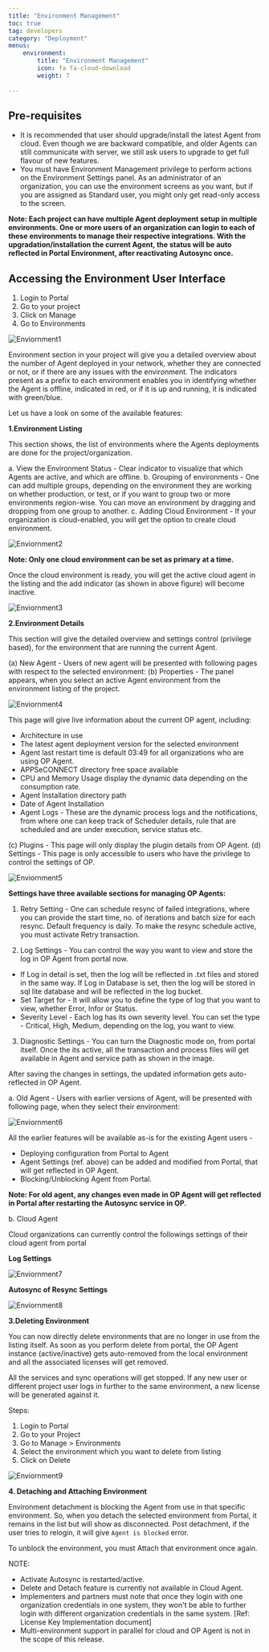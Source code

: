 ```yaml
---
title: "Environment Management"
toc: true
tag: developers
category: "Deployment"
menus: 
    environment:
        title: "Environment Management"
        icon: fa fa-cloud-download
        weight: 7
        
---
```


## Pre-requisites

* It is recommended that user should upgrade/install the latest Agent from cloud. Even though we are backward compatible, and older Agents can still communicate with server, we still ask users to upgrade to get full flavour of new features. 
* You must have Environment Management privilege to perform actions on the Environment Settings panel. As an administrator of an organization, you can use the environment screens as you want, but if you are assigned as Standard user, you might only get read-only access to the screen. 

**Note: Each project can have multiple Agent deployment setup in multiple environments. One or more users of an organization can login
to each of these environments to manage their respective integrations. With the upgradation/installation the current Agent, the 
status will be auto reflected in Portal Environment, after reactivating Autosync once.**

## Accessing the Environment User Interface

1.	Login to Portal
2.	Go to your project
3.	Click on Manage
4.	Go to Environments

![Enviornment1](/staticfiles/deployment/media/RevampedEnv/Enviornment1.png)

Environment section in your project will give you a detailed overview about the number of Agent deployed in your network, whether they are 
connected or not, or if there are any issues with the environment. The indicators present as a prefix to each environment enables you in 
identifying whether the Agent is offline, indicated in red, or if it is up and running, it is indicated with green/blue.

Let us have a look on some of the available features:

**1.Environment Listing**

This section shows, the list of environments where the Agents deployments are done for the project/organization. 

a.	View the Environment Status - Clear indicator to visualize that which Agents are active, and which are offline.
b.	Grouping of environments - One can add multiple groups, depending on the environment they are working on whether production, or test, 
    or if you want to group two or more environments region-wise. You can move an environment by dragging and dropping from one group to another.
c.	Adding Cloud Environment - If your organization is cloud-enabled, you will get the option to create cloud environment.

![Enviornment2](/staticfiles/deployment/media/RevampedEnv/Enviornment2.png)

**Note: Only one cloud environment can be set as primary at a time.**

Once the cloud environment is ready, you will get the active cloud agent in the listing and the 
add indicator (as shown in above figure) will become inactive.

![Enviornment3](/staticfiles/deployment/media/RevampedEnv/Enviornment3.png)

**2.Environment Details**

This section will give the detailed overview and settings control (privilege based), for the environment 
that are running the current Agent.  

(a) New Agent - Users of new agent will be presented with following pages with respect to the selected environment:
(b) Properties - The panel appears, when you select an active Agent environment from the environment listing of the project.

![Enviornment4](/staticfiles/deployment/media/RevampedEnv/Enviornment4.png)

This page will give live information about the current OP agent, including:

* Architecture in use
* The latest agent deployment version for the selected environment
* Agent last restart time is default 03:49 for all organizations who are using OP Agent.
* APPSeCONNECT directory free space available
* CPU and Memory Usage display the dynamic data depending on the consumption rate.
* Agent Installation directory path
* Date of Agent Installation
* Agent Logs - These are the dynamic process logs and the notifications, from where one can keep track of Scheduler details, rule that are 
  scheduled and are under execution, service status etc.

(c) Plugins - This page will only display the plugin details from OP Agent.
(d) Settings - This page is only accessible to users who have the privilege to control the settings of OP.

![Enviornment5](/staticfiles/deployment/media/RevampedEnv/Enviornment5.png)

**Settings have three available sections for managing OP Agents:**

1) Retry Setting - One can schedule resync of failed integrations, where you can provide the start time, 
   no. of iterations and batch size for each resync. Default frequency is daily. To make the resync schedule active,
   you must activate Retry transaction.

2) Log Settings - You can control the way you want to view and store the log in OP Agent from portal now.

* If Log in detail is set, then the log will be reflected in .txt files and stored in the same way. If Log in Database is set, then the log will be stored in sql lite database and will be reflected in the log bucket.
* Set Target for - It will allow you to define the type of log that you want to view, whether Error, Infor or Status.
* Severity Level - Each log has its own severity level. You can set the type - Critical, High, Medium, depending on the log, you want to view.

3)	Diagnostic Settings - You can turn the Diagnostic mode on, from portal itself. Once the its active, all the transaction and process 
    files will get available in Agent and service path as shown in the image.

After saving the changes in settings, the updated information gets auto-reflected in OP Agent. 

a.	Old Agent - Users with earlier versions of Agent, will be presented with following page, when they select their environment:

![Enviornment6](/staticfiles/deployment/media/RevampedEnv/Enviornment6.png)

All the earlier features will be available as-is for the existing Agent users -

* Deploying configuration from Portal to Agent
* Agent Settings (ref. above) can be added and modified from Portal, that will get reflected in OP Agent.
* Blocking/Unblocking Agent from Portal.

**Note: For old agent, any changes even made in OP Agent will get reflected in Portal after restarting the Autosync service in OP.**

b. Cloud Agent

Cloud organizations can currently control the followings settings of their cloud agent from portal

**Log Settings**

![Enviornment7](/staticfiles/deployment/media/RevampedEnv/Enviornment7.png)

**Autosync of Resync Settings**

![Enviornment8](/staticfiles/deployment/media/RevampedEnv/Enviornment8.png)

**3.Deleting Environment**

You can now directly delete environments that are no longer in use from the listing itself. As soon as you perform delete from portal, 
the OP Agent instance (active/inactive) gets auto-removed from the local environment and all the associated licenses will get removed. 

All the services and sync operations will get stopped. If any new user or different project user logs in further to the same environment, 
a new license will be generated against it.

Steps:

1) Login to Portal
2) Go to your Project
3) Go to Manage > Environments
4) Select the environment which you want to delete from listing
5)	Click on Delete

![Enviornment9](/staticfiles/deployment/media/RevampedEnv/Enviornment9.png)

**4. Detaching and Attaching Environment**

Environment detachment is blocking the Agent from use in that specific environment. So, when you detach the selected environment from Portal, 
it remains in the list but will show as disconnected. Post detachment, if the user tries to relogin, it will give `Agent is blocked` error.

To unblock the environment, you must Attach that environment once again.

NOTE:

* Activate Autosync is restarted/active.
* Delete and Detach feature is currently not available in Cloud Agent.
* Implementers and partners must note that once they login with one organization credentials in one system, they won't be able to further login with different organization 
  credentials in the same system. [Ref: License Key Implementation document]
* Multi-environment support in parallel for cloud and OP Agent is not in the scope of this release.



